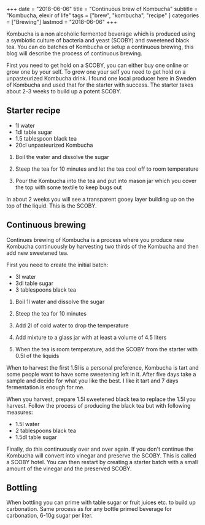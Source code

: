 +++
date = "2018-06-06"
title = "Continuous brew of Kombucha"
subtitle = "Kombucha, elexir of life"
tags = ["brew", "kombucha", "recipe" ]
categories = ["Brewing"]
lastmod = "2018-06-06"
+++

Kombucha is a non alcoholic fermented beverage which is produced using
a symbiotic culture of bacteria and yeast (SCOBY) and sweetened black
tea. You can do batches of Kombucha or setup a continuous brewing,
this blog will describe the process of continuous brewing.


First you need to get hold on a SCOBY, you can either buy one online
or grow one by your self. To grow one your self you need to get hold
on a unpasteurized Kombucha drink. I found one local producer here in
Sweden of Kombucha and used that for the starter with success. The
starter takes about 2-3 weeks to build up a potent SCOBY.


## Starter recipe

 - 1l water
 - 1dl table sugar
 - 1.5 tablespoon black tea
 - 20cl unpasteurized Kombucha

1. Boil the water and dissolve the sugar

2. Steep the tea for 10 minutes and let the tea cool off to room
   temperature

4. Pour the Kombucha into the tea and put into mason jar which you
   cover the top with some textile to keep bugs out

In about 2 weeks you will see a transparent gooey layer building up on
the top of the liquid. This is the SCOBY.


## Continuous brewing

Continues brewing of Kombucha is a process where you produce new
Kombucha continuously by harvesting two thirds of the Kombucha and
then add new sweetened tea.

First you need to create the initial batch:

  - 3l water
  - 3dl table sugar
  - 3 tablespoons black tea

1. Boil 1l water and dissolve the sugar

2. Steep the tea for 10 minutes

3. Add 2l of cold water to drop the temperature

4. Add mixture to a glass jar with at least a volume of 4.5 liters

5. When the tea is room temperature, add the SCOBY from the starter
   with 0.5l of the liquids

When to harvest the first 1.5l is a personal preference, Kombucha is
tart and some people want to have some sweetening left in it. After
five days take a sample and decide for what you like the best. I like
it tart and 7 days fermentation is enough for me.

When you harvest, prepare 1.5l sweetened black tea to replace the 1.5l
you harvest. Follow the process of producing the black tea but with
following measures:

  - 1.5l water
  - 2 tablespoons black tea
  - 1.5dl table sugar

Finally, do this continuously over and over again. If you don't
continue the Kombucha will convert into vinegar and preserve the
SCOBY. This is called a SCOBY hotel. You can then restart by creating
a starter batch with a small amount of the vinegar and the preserved
SCOBY.


## Bottling

When bottling you can prime with table sugar or fruit juices etc. to
build up carbonation. Same process as for any bottle primed beverage
for carbonation, 6-10g sugar per liter.

